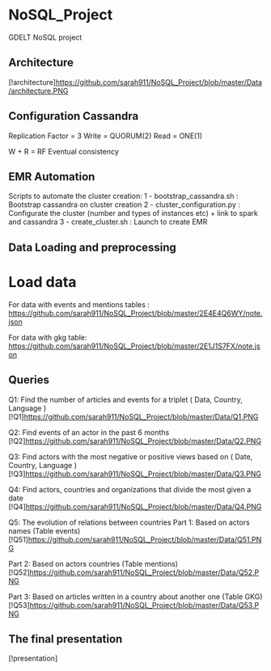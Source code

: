 # NoSQL_Project
GDELT NoSQL project

## Architecture

[!architecture]https://github.com/sarah911/NoSQL_Project/blob/master/Data/architecture.PNG

## Configuration Cassandra

Replication Factor = 3
Write = QUORUM(2)
Read = ONE(1)

W + R = RF
Eventual consistency  

## EMR Automation
Scripts to automate the cluster creation:
1 - bootstrap_cassandra.sh : Bootstrap cassandra on cluster creation
2 - cluster_configuration.py : Configurate the cluster (number and types of instances etc) + link to spark and cassandra
3 - create_cluster.sh : Launch to create EMR 

## Data Loading and preprocessing

# Load data 

For data with events and mentions tables : 
https://github.com/sarah911/NoSQL_Project/blob/master/2E4E4Q6WY/note.json

For data with gkg table:
https://github.com/sarah911/NoSQL_Project/blob/master/2E1J1S7FX/note.json

## Queries 

Q1: Find the number of articles and events for a triplet ( Data, Country, Language )
[!Q1]https://github.com/sarah911/NoSQL_Project/blob/master/Data/Q1.PNG

Q2: Find events of an actor in the past 6 months
[!Q2]https://github.com/sarah911/NoSQL_Project/blob/master/Data/Q2.PNG

Q3: Find actors with the most negative or positive views based on ( Date, Country, Language )
[!Q3]https://github.com/sarah911/NoSQL_Project/blob/master/Data/Q3.PNG

Q4: Find actors, countries and organizations that divide the most given a date
[!Q4]https://github.com/sarah911/NoSQL_Project/blob/master/Data/Q4.PNG

Q5: The evolution of relations between countries
Part 1: Based on actors names (Table events)
[!Q51]https://github.com/sarah911/NoSQL_Project/blob/master/Data/Q51.PNG

Part 2: Based on actors countries (Table mentions)
[!Q52]https://github.com/sarah911/NoSQL_Project/blob/master/Data/Q52.PNG

Part 3: Based on articles written in a country about another one (Table GKG)
[!Q53]https://github.com/sarah911/NoSQL_Project/blob/master/Data/Q53.PNG


## The final presentation
[!presentation]

